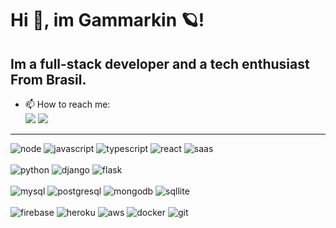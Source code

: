 # Hi 👋, im Gammarkin 🪐!

##  Im a full-stack developer and a tech enthusiast From Brasil.

- 📫 How to reach me:   
<a href = "mailto:marcosrbnsf@gmail.com"><img src="https://img.shields.io/badge/-Gmail-%23333?style=for-the-badge&logo=gmail&logoColor=white" target="_blank"></a>
  <a href="https://www.linkedin.com/in/mknmarcosfilho" target="_blank"><img src="https://img.shields.io/badge/-LinkedIn-%230077B5?style=for-the-badge&logo=linkedin&logoColor=white" target="_blank"></a> 

 ---
<div style="display:flex;flex-direction:column" >
 <section class="javascript">
<img alt="node" src="https://img.shields.io/badge/Node.js-43853D?style=for-the-badge&logo=node.js&logoColor=white" /> 
<img alt="javascript" src="https://img.shields.io/badge/Javascript-323330?style=for-the-badge&logo=javascript&logoColor=F7DF1E" />
<img alt="typescript" src="https://img.shields.io/badge/TypeScript-007ACC?style=for-the-badge&logo=typescript&logoColor=white" />
<img alt="react" src="https://img.shields.io/badge/React-20232A?style=for-the-badge&logo=react&logoColor=61DAFB" /> 
<img alt="saas" src="https://img.shields.io/badge/Saas-CC6699?style=for-the-badge&logo=sass&logoColor=white" />
 </section>
 <br/>
 <section class="python">
<img alt="python" src="https://img.shields.io/badge/Python-3776AB?style=for-the-badge&logo=python&logoColor=white" /> 
<img alt="django" src="https://img.shields.io/badge/Django-092E20?style=for-the-badge&logo=django&logoColor=white" />
<img alt="flask" src="https://img.shields.io/badge/Flask-000000?style=for-the-badge&logo=flask&logoColor=white" />
 </section>
 <br/>
 <section class="dbs">
<img alt="mysql" src="https://img.shields.io/badge/MySQL-00000F?style=for-the-badge&logo=mysql&logoColor=white" /> 
<img alt="postgresql" src="https://img.shields.io/badge/PostgreSQL-316192?style=for-the-badge&logo=postgresql&logoColor=white" />
<img alt="mongodb" src="https://img.shields.io/badge/MongoDB-4EA94B?style=for-the-badge&logo=mongodb&logoColor=white" /> 
<img alt="sqllite" src="https://img.shields.io/badge/SQLite-07405E?style=for-the-badge&logo=sqlite&logoColor=white" /> 
 </section>
 <br/>
 <section class="deploys">
<img alt="firebase" src="https://img.shields.io/badge/Firebase-F29D0C?style=for-the-badge&logo=firebase&logoColor=white" />
<img alt="heroku" src="https://img.shields.io/badge/Heroku-430098?style=for-the-badge&logo=heroku&logoColor=white" /> 
<img alt="aws" src="https://img.shields.io/badge/Amazon_AWS-232F3E?style=for-the-badge&logo=amazon-aws&logoColor=white" />
<img alt="docker" src="https://img.shields.io/badge/Docker-2496ED?style=for-the-badge&logo=docker&logoColor=white" />
<img alt="git" src="https://img.shields.io/badge/Git-E34F26?style=for-the-badge&logo=git&logoColor=white" />
 </section>
 <br/>
</div>
